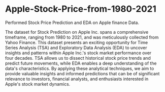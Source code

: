 # Apple-Stock-Price-from-1980-2021
Performed Stock Price Prediction and EDA on Apple finance Data.



The dataset for Stock Prediction on Apple Inc. spans a comprehensive timeframe, ranging from 1980 to 2021, and was meticulously collected from Yahoo Finance. This dataset presents an exciting opportunity for Time Series Analysis (TSA) and Exploratory Data Analysis (EDA) to uncover insights and patterns within Apple Inc.'s stock market performance over four decades. TSA allows us to dissect historical stock price trends and predict future movements, while EDA enables a deep understanding of the data's characteristics. By applying these analytical techniques, we aim to provide valuable insights and informed predictions that can be of significant relevance to investors, financial analysts, and enthusiasts interested in Apple's stock market dynamics.
